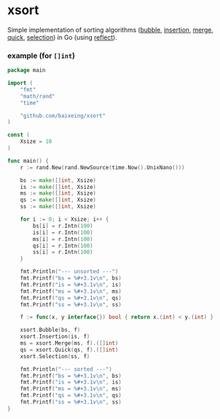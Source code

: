 # xsort
Simple implementation of sorting algorithms ([bubble](https://en.wikipedia.org/wiki/Bubble_sort), [insertion](https://en.wikipedia.org/wiki/Insertion_sort), [merge](https://en.wikipedia.org/wiki/Merge_sort), [quick](https://en.wikipedia.org/wiki/Quicksort), [selection](https://en.wikipedia.org/wiki/Selection_sort)) in Go (using [reflect](https://golang.org/pkg/reflect/)).

### example (for `[]int`)
```go
package main

import (
    "fmt"
    "math/rand"
    "time"

    "github.com/baixeing/xsort"
)

const (
    Xsize = 10
)

func main() {
    r := rand.New(rand.NewSource(time.Now().UnixNano()))

    bs := make([]int, Xsize)
    is := make([]int, Xsize)
    ms := make([]int, Xsize)
    qs := make([]int, Xsize)
    ss := make([]int, Xsize)

    for i := 0; i < Xsize; i++ {
        bs[i] = r.Intn(100)
        is[i] = r.Intn(100)
        ms[i] = r.Intn(100)
        qs[i] = r.Intn(100)
        ss[i] = r.Intn(100)
    }

    fmt.Println("--- unsorted ---")
    fmt.Printf("bs = %#+3.1v\n", bs)
    fmt.Printf("is = %#+3.1v\n", is)
    fmt.Printf("ms = %#+3.1v\n", ms)
    fmt.Printf("qs = %#+3.1v\n", qs)
    fmt.Printf("ss = %#+3.1v\n", ss)

    f := func(x, y interface{}) bool { return x.(int) < y.(int) }

    xsort.Bubble(bs, f)
    xsort.Insertion(is, f)
    ms = xsort.Merge(ms, f).([]int)
    qs = xsort.Quick(qs, f).([]int)
    xsort.Selection(ss, f)

    fmt.Println("--- sorted ---")
    fmt.Printf("bs = %#+3.1v\n", bs)
    fmt.Printf("is = %#+3.1v\n", is)
    fmt.Printf("ms = %#+3.1v\n", ms)
    fmt.Printf("qs = %#+3.1v\n", qs)
    fmt.Printf("ss = %#+3.1v\n", ss)
}
```
